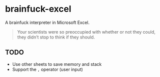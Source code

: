 # brainfuck-excel

A brainfuck interpreter in Microsoft Excel.

> Your scientists were so preoccupied with whether or not they could, they didn’t stop to think if they should.

## TODO
- Use other sheets to save memory and stack
- Support the `,` operator (user input)

